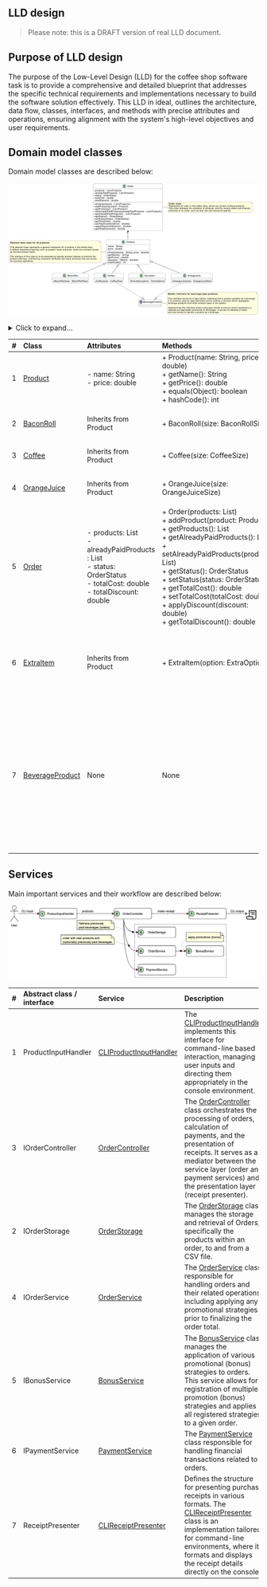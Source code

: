## LLD design

> Please note: this is a DRAFT version of real LLD document.

## Purpose of LLD design

The purpose of the Low-Level Design (LLD) for the coffee shop software task is to provide a comprehensive and detailed blueprint that addresses the specific technical requirements and implementations necessary to build the software solution effectively. This LLD in ideal, outlines the architecture, data flow, classes, interfaces, and methods with precise attributes and operations, ensuring alignment with the system's high-level objectives and user requirements.

## Domain model classes
Domain model classes are described below:

![uml](/images/class-model-uml-diagram.png)

<details>
  <summary>Click to expand...</summary>

```text
@startuml
' Set skin parameters for a cohesive visualization
skinparam classAttributeIconSize 0
skinparam roundcorner 20
skinparam class {
BackgroundColor White
ArrowColor Black
BorderColor Black
}

' Define the BeverageProduct interface with detailed description
interface BeverageProduct {
}
note right of BeverageProduct
**Marker interface for beverage-type products**

This interface serves as a type marker, indicating that a product qualifies as a beverage.
It is primarily used for type distinction and to enforce a contract which segregates
beverage products from other product types in the system.

Implementing this interface allows using type checks to ensure certain operations or
methods are applicable exclusively to beverages. It carries no methods or fields
and only serves to identify a product as a beverage.
end note

' Define Abstract Class Product with description
abstract class Product {
- name : String
- price : double
+ {abstract} Product(name : String, price : double)
+ getName() : String
+ getPrice() : double
+ equals(o : Object) : boolean
+ hashCode() : int
}
note left of Product
**Abstract base class for all products**

This abstract class represents a general framework for a product in the coffee shop.
It defines essential properties such as product name and price, which are common across
all derived product types.

The intention of this class is to be extended by specific product classes to diversify the
product offerings, maintaining consistent attributes like name and price that are crucial
for business operations.
end note

' Define relations - inheritance and interface implementation
BaconRoll -up-|> Product
Coffee -up-|> Product
ExtraItem -up-|> Product
OrangeJuice -up-|> Product

Coffee ..|> BeverageProduct
OrangeJuice ..|> BeverageProduct

' Define Product Subclasses
class BaconRoll {
+ BaconRoll(size : BaconRollSize)
}

class Coffee {
+ Coffee(size : CoffeeSize)
}

class ExtraItem {
+ ExtraItem(option : ExtraOption)
}

class OrangeJuice {
+ OrangeJuice(size : OrangeJuiceSize)
}

' Define Order class with existing description
class Order {
- products : List<Product>
- alreadyPaidProducts : List<Product>
- status : OrderStatus
- totalCost : double
- totalDiscount : double

    + Order(products : List<Product>)
    + addProduct(product : Product)
    + getProducts() : List<Product>
    + setAlreadyPaidProducts(alreadyPaidProducts : List<Product>)
    + getAlreadyPaidProducts() : List<Product>
    + getStatus() : OrderStatus
    + setStatus(status : OrderStatus)
    + getTotalCost() : double
    + setTotalCost(totalCost : double)
    + applyDiscount(discount : double)
    + getTotalDiscount() : double
}
note right of Order
**Order class**
Represents an order in the coffee shop, which can contain multiple products.
This class manages the collection of products, and the various states and financial
attributes of an order, such as total cost and discounts applied.
end note

' Show Composition relation between Order and Product
Order "1" *-- "*" Product
@enduml
```

</details>

| # | Class                            | Attributes                                                                                                                                    | Methods                                                                                                                                                                                                                                                                                                                                                                                                        | Description                                                                                                                                             |
|:--|:---------------------------------|:----------------------------------------------------------------------------------------------------------------------------------------------|:---------------------------------------------------------------------------------------------------------------------------------------------------------------------------------------------------------------------------------------------------------------------------------------------------------------------------------------------------------------------------------------------------------------|:--------------------------------------------------------------------------------------------------------------------------------------------------------|
| 1 | [Product][prod_link]             | - name: String<br>- price: double                                                                                                             | + Product(name: String, price: double)<br>+ getName(): String<br>+ getPrice(): double<br>+ equals(Object): boolean<br>+ hashCode(): int                                                                                                                                                                                                                                                                        | Abstract class for coffee shop products.                                                                                                                |
| 2 | [BaconRoll][bacon_link]          | Inherits from Product                                                                                                                         | + BaconRoll(size: BaconRollSize)                                                                                                                                                                                                                                                                                                                                                                               | Represents a Bacon Roll product.                                                                                                                        |
| 3 | [Coffee][coffee_link]            | Inherits from Product                                                                                                                         | + Coffee(size: CoffeeSize)                                                                                                                                                                                                                                                                                                                                                                                     | Represents a Coffee product.                                                                                                                            |
| 4 | [OrangeJuice][juice_link]        | Inherits from Product                                                                                                                         | + OrangeJuice(size: OrangeJuiceSize)                                                                                                                                                                                                                                                                                                                                                                           | Represents an Orange Juice product.                                                                                                                     |
| 5 | [Order][order_link]              | - products: List<Product><br>- alreadyPaidProducts : List<Product><br>- status: OrderStatus<br>- totalCost: double<br>- totalDiscount: double | + Order(products: List<Product>)<br>+ addProduct(product: Product)<br>+ getProducts(): List<Product><br>+ getAlreadyPaidProducts(): List<Product><br>+ setAlreadyPaidProducts(products: List<Product>)<br>+ getStatus(): OrderStatus<br>+ setStatus(status: OrderStatus)<br>+ getTotalCost(): double<br>+ setTotalCost(totalCost: double)<br>+ applyDiscount(discount: double)<br>+ getTotalDiscount(): double | Manages orders, handling product lists and finances, including tracking of already paid products.                                                       |
| 6 | [ExtraItem][extra_link]          | Inherits from Product                                                                                                                         | + ExtraItem(option: ExtraOption)                                                                                                                                                                                                                                                                                                                                                                               | Represents additional items (extras) that can enhance other products.                                                                                   |
| 7 | [BeverageProduct][beverage_link] | None                                                                                                                                          | None                                                                                                                                                                                                                                                                                                                                                                                                           | Marker interface for beverage-type products, used for type distinction and enforcing a contract segregating beverage products from other product types. |

 [prod_link]: https://github.com/smirnou/swiss-re-coffee-shop/blob/main/src/main/java/org/epam/swissre/coffeeshop/model/Product.java
 [bacon_link]: https://github.com/smirnou/swiss-re-coffee-shop/blob/main/src/main/java/org/epam/swissre/coffeeshop/model/BaconRoll.java
 [coffee_link]: https://github.com/smirnou/swiss-re-coffee-shop/blob/main/src/main/java/org/epam/swissre/coffeeshop/model/Coffee.java
 [juice_link]: https://github.com/smirnou/swiss-re-coffee-shop/blob/main/src/main/java/org/epam/swissre/coffeeshop/model/OrangeJuice.java
 [order_link]: https://github.com/smirnou/swiss-re-coffee-shop/blob/main/src/main/java/org/epam/swissre/coffeeshop/model/Order.java
 [extra_link]: https://github.com/smirnou/swiss-re-coffee-shop/blob/main/src/main/java/org/epam/swissre/coffeeshop/model/ExtraItem.java
[beverage_link]: https://github.com/smirnou/swiss-re-coffee-shop/blob/main/src/main/java/org/epam/swissre/coffeeshop/model/BeverageProduct.java

## Services

Main important services and their workflow are described below:

![uml](/images/services-overview-diagram.png)

| # | Abstract class / interface | Service                                               | Description                                                                                                                                                                                                                                                                        |
|:--|:---------------------------|:------------------------------------------------------|:-----------------------------------------------------------------------------------------------------------------------------------------------------------------------------------------------------------------------------------------------------------------------------------|
| 1 | ProductInputHandler        | [CLIProductInputHandler][CLIProductInputHandler_link] | The [CLIProductInputHandler][CLIProductInputHandler_link] implements this interface for command-line based interaction, managing user inputs and directing them appropriately in the console environment.                                                                          |
| 3 | IOrderController           | [OrderController][OrderController_link]               | The [OrderController][OrderController_link] class orchestrates the processing of orders, calculation of payments, and the presentation of receipts. It serves as a mediator between the service layer (order and payment services) and the presentation layer (receipt presenter). |
| 2 | IOrderStorage              | [OrderStorage][OrderStorage_link]                     | The [OrderStorage][OrderStorage_link] class manages the storage and retrieval of Orders, specifically the products within an order, to and from a CSV file.                                                                                                                        |
| 4 | IOrderService              | [OrderService][OrderService_link]                     | The [OrderService][OrderService_link] class responsible for handling orders and their related operations, including applying any promotional strategies prior to finalizing the order total.                                                                                       |
| 5 | IBonusService              | [BonusService][BonusService_link]                     | The [BonusService][BonusService_link] class manages the application of various promotional (bonus) strategies to orders. This service allows for registration of multiple promotion (bonus) strategies and applies all registered strategies to a given order.                     |
| 6 | IPaymentService            | [PaymentService][PaymentService_link]                 | The [PaymentService][PaymentService_link] class responsible for handling financial transactions related to orders.                                                                                                                                                                 |
| 7 | ReceiptPresenter           | [CLIReceiptPresenter][CLIReceiptPresenter_link]       | Defines the structure for presenting purchase receipts in various formats. The [CLIReceiptPresenter][CLIReceiptPresenter_link] class is an implementation tailored for command-line environments, where it formats and displays the receipt details directly on the console.       |

 [CLIProductInputHandler_link]: https://github.com/smirnou/swiss-re-coffee-shop/blob/main/src/main/java/org/epam/swissre/coffeeshop/input/impl/CLIProductInputHandler.java
 [OrderController_link]: https://github.com/smirnou/swiss-re-coffee-shop/blob/main/src/main/java/org/epam/swissre/coffeeshop/controller/impl/OrderController.java
 [OrderStorage_link]: https://github.com/smirnou/swiss-re-coffee-shop/blob/main/src/main/java/org/epam/swissre/coffeeshop/service/impl/OrderStorage.java
 [OrderService_link]: https://github.com/smirnou/swiss-re-coffee-shop/blob/main/src/main/java/org/epam/swissre/coffeeshop/service/impl/OrderService.java
 [BonusService_link]: https://github.com/smirnou/swiss-re-coffee-shop/blob/main/src/main/java/org/epam/swissre/coffeeshop/service/impl/BonusService.java
 [PaymentService_link]: https://github.com/smirnou/swiss-re-coffee-shop/blob/main/src/main/java/org/epam/swissre/coffeeshop/service/impl/PaymentService.java
 [CLIReceiptPresenter_link]:https://github.com/smirnou/swiss-re-coffee-shop/blob/main/src/main/java/org/epam/swissre/coffeeshop/receipt/impl/CLIReceiptPresenter.java

